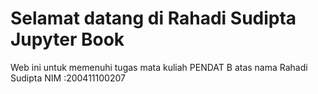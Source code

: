 # Selamat datang di Rahadi Sudipta Jupyter Book

Web ini untuk memenuhi tugas mata kuliah PENDAT B atas nama
Rahadi Sudipta NIM :200411100207
